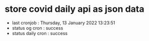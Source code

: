 # store covid daily api as json data

- last cronjob : Thursday, 13 January 2022 13:23:51
- status og cron : success
- status daily cron : success
      
      